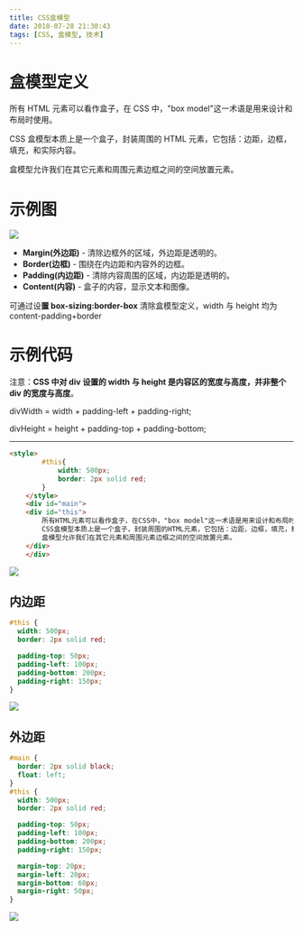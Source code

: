 ```yaml
---
title: CSS盒模型
date: 2018-07-28 21:30:43
tags: [CSS, 盒模型, 技术]
---
```


# 盒模型定义

所有 HTML 元素可以看作盒子，在 CSS 中，"box model"这一术语是用来设计和布局时使用。

CSS 盒模型本质上是一个盒子，封装周围的 HTML 元素，它包括：边距，边框，填充，和实际内容。

盒模型允许我们在其它元素和周围元素边框之间的空间放置元素。

<!--more-->

# 示例图

![](https://ws1.sinaimg.cn/large/0064OUUqly1fntxuxcw8cj30sr0ggqc6.jpg)

- **Margin(外边距)** - 清除边框外的区域，外边距是透明的。
- **Border(边框)** - 围绕在内边距和内容外的边框。
- **Padding(内边距)** - 清除内容周围的区域，内边距是透明的。
- **Content(内容)** - 盒子的内容，显示文本和图像。

可通过设**置 box-sizing:border-box** 清除盒模型定义，width 与 height 均为 content-padding+border

# 示例代码

注意：**CSS 中对 div 设置的 width 与 height 是内容区的宽度与高度，并非整个 div 的宽度与高度**。

divWidth = width + padding-left + padding-right;

divHeight = height + padding-top + padding-bottom;

---

```html
<style>
        #this{
            width: 500px;
            border: 2px solid red;
        }
    </style>
    <div id="main">
    <div id="this">
        所有HTML元素可以看作盒子，在CSS中，"box model"这一术语是用来设计和布局时使用。
        CSS盒模型本质上是一个盒子，封装周围的HTML元素，它包括：边距，边框，填充，和实际内容。
        盒模型允许我们在其它元素和周围元素边框之间的空间放置元素。
    </div>
    </div>
```

![](https://ws1.sinaimg.cn/large/0064OUUqly1fntxvszsodj314505e769.jpg)

## 内边距

```css
#this {
  width: 500px;
  border: 2px solid red;

  padding-top: 50px;
  padding-left: 100px;
  padding-bottom: 200px;
  padding-right: 150px;
}
```

![](https://ws1.sinaimg.cn/large/0064OUUqly1fntxyytq1ij30ur0czt9p.jpg)

## 外边距

```css
#main {
  border: 2px solid black;
  float: left;
}
#this {
  width: 500px;
  border: 2px solid red;

  padding-top: 50px;
  padding-left: 100px;
  padding-bottom: 200px;
  padding-right: 150px;

  margin-top: 20px;
  margin-left: 20px;
  margin-bottom: 60px;
  margin-right: 50px;
}
```

![](https://ws1.sinaimg.cn/large/0064OUUqly1fntxz86cbhj31400cnq4g.jpg)
